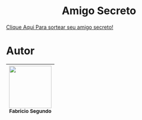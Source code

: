 <h1 align="center">Amigo Secreto</h1>

[Clique Aqui Para sortear seu amigo secreto!](https://vercel.com/fabricios-projects-4d71b1f2/amigo-secreto/Cc2PnxWY6r1mAiPYdC1ZSJSePXDr)


# Autor
| [<img loading="lazy" src="https://avatars.githubusercontent.com/u/78459567?v=4" width=115><br><sub>Fabricio Segundo</sub>](https://github.com/FabricioPython)|
| :---: |
